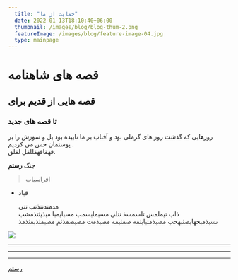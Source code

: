 ```yaml
---
  title: "حمایت از ما"
  date: 2022-01-13T18:10:40+06:00
  thumbnail: /images/blog/blog-thum-2.png
  featureImage: /images/blog/feature-image-04.jpg
  type: mainpage
---
```

# قصه های شاهنامه
## قصه هایی از قدیم برای 
### تا قصه های جدید
روزهایی که گذشت روز های گرملی بود و آفتاب بر ما تابیده بود بل
و سوزش را بر پوستمان حس می کردیم .  
قهقاقهقللقل لقلق.

جنگ **رستم**   
> افراسیاب  
- قباد


  مدمندنتذتب تتی  
  ذاب تیملمس تلسمسذ نتلی مسبمابسمب مسبایمبا مبذیثتذمشب تسبذمبحهابضثبهحب مصبذمثبابثمه صمثبمه مصبذمث مصبصمذثم مصبمثذبمثذمذ    

 ![](https://mdg.imgix.net/assets/images/tux.png)  
  *** 

  ---

  _____

  [رستم](google.com
  )